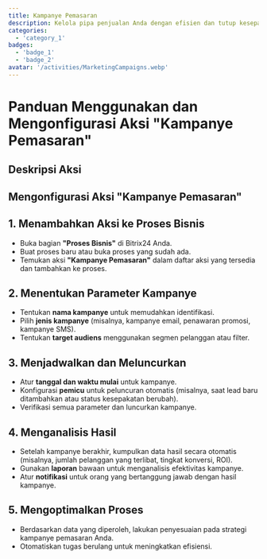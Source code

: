 ```yaml
---
title: Kampanye Pemasaran
description: Kelola pipa penjualan Anda dengan efisien dan tutup kesepakatan lebih cepat.
categories: 
  - 'category_1'
badges: 
  - 'badge_1'
  - 'badge_2'
avatar: '/activities/MarketingCampaigns.webp'
---
```

# Panduan Menggunakan dan Mengonfigurasi Aksi "Kampanye Pemasaran"

## Deskripsi Aksi

## **Mengonfigurasi Aksi "Kampanye Pemasaran"**

## 1. Menambahkan Aksi ke Proses Bisnis
- Buka bagian **"Proses Bisnis"** di Bitrix24 Anda.
- Buat proses baru atau buka proses yang sudah ada.
- Temukan aksi **"Kampanye Pemasaran"** dalam daftar aksi yang tersedia dan tambahkan ke proses.

## 2. Menentukan Parameter Kampanye
- Tentukan **nama kampanye** untuk memudahkan identifikasi.
- Pilih **jenis kampanye** (misalnya, kampanye email, penawaran promosi, kampanye SMS).
- Tentukan **target audiens** menggunakan segmen pelanggan atau filter.

## 3. Menjadwalkan dan Meluncurkan
- Atur **tanggal dan waktu mulai** untuk kampanye.
- Konfigurasi **pemicu** untuk peluncuran otomatis (misalnya, saat lead baru ditambahkan atau status kesepakatan berubah).
- Verifikasi semua parameter dan luncurkan kampanye.

## 4. Menganalisis Hasil
- Setelah kampanye berakhir, kumpulkan data hasil secara otomatis (misalnya, jumlah pelanggan yang terlibat, tingkat konversi, ROI).
- Gunakan **laporan** bawaan untuk menganalisis efektivitas kampanye.
- Atur **notifikasi** untuk orang yang bertanggung jawab dengan hasil kampanye.

## 5. Mengoptimalkan Proses
- Berdasarkan data yang diperoleh, lakukan penyesuaian pada strategi kampanye pemasaran Anda.
- Otomatiskan tugas berulang untuk meningkatkan efisiensi.